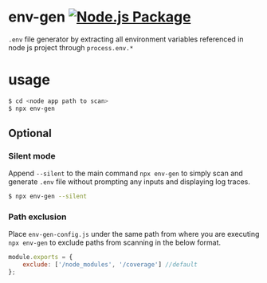 # env-gen [![Node.js Package](https://github.com/tamdilip/env-gen/actions/workflows/npm-publish.yml/badge.svg)](https://github.com/tamdilip/env-gen/actions/workflows/npm-publish.yml)

`.env` file generator by extracting all environment variables referenced in node js project through `process.env.*`

# usage
```bash
$ cd <node app path to scan>
$ npx env-gen
```

## Optional
### Silent mode
Append `--silent` to the main command `npx env-gen` to simply scan and generate `.env` file without prompting any inputs and displaying log traces.

```bash
$ npx env-gen --silent
```

### Path exclusion
Place `env-gen-config.js` under the same path from where you are executing `npx env-gen` to exclude paths from scanning in the below format.

```javascript
module.exports = { 
    exclude: ['/node_modules', '/coverage'] //default
};
```
